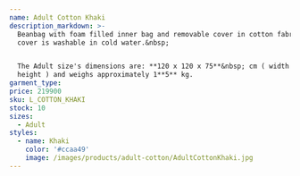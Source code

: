 ```yaml
---
name: Adult Cotton Khaki
description_markdown: >-
  Beanbag with foam filled inner bag and removable cover in cotton fabric. The
  cover is washable in cold water.&nbsp;


  The Adult size's dimensions are: **120 x 120 x 75**&nbsp; cm ( width x depth x
  height ) and weighs approximately 1**5** kg.
garment_type:
price: 219900
sku: L_COTTON_KHAKI
stock: 10
sizes:
  - Adult
styles:
  - name: Khaki
    color: '#ccaa49'
    image: /images/products/adult-cotton/AdultCottonKhaki.jpg
---
```

